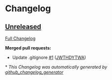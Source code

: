 # Changelog

## [Unreleased](https://github.com/DMHDevelopment/FrozenEarth/tree/HEAD)

[Full Changelog](https://github.com/DMHDevelopment/FrozenEarth/compare/c1cef729c360a97ca956167d74e660956b5bcb80...HEAD)

**Merged pull requests:**

- Update .gitignore [\#1](https://github.com/DMHDevelopment/FrozenEarth/pull/1) ([JWTHDYTWA](https://github.com/JWTHDYTWA))



\* *This Changelog was automatically generated by [github_changelog_generator](https://github.com/github-changelog-generator/github-changelog-generator)*
